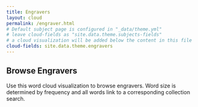 ```yaml
---
title: Engravers
layout: cloud
permalink: /engraver.html
# Default subject page is configured in "_data/theme.yml"
# leave cloud-fields as "site.data.theme.subjects-fields"
# a cloud visualization will be added below the content in this file
cloud-fields: site.data.theme.engravers
---
```


## Browse Engravers

Use this word cloud visualization to browse engravers.
Word size is determined by frequency and all words link to a corresponding collection search.

